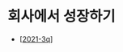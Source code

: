 # 회사에서 성장하기

- [[2021-3q]]

[//begin]: # "Autogenerated link references for markdown compatibility"
[2021-3q]: 2021-3q "2021-3q"
[//end]: # "Autogenerated link references"
